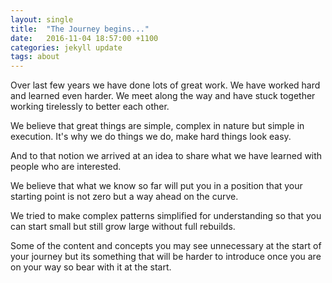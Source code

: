 ```yaml
---
layout: single
title:  "The Journey begins..."
date:   2016-11-04 18:57:00 +1100
categories: jekyll update
tags: about
---
```


Over last few years we have done lots of great work. We have worked hard and learned even harder. We meet along the way and have stuck together working tirelessly to better each other.

We believe that great things are simple, complex in nature but simple in execution. It's why we do things we do, make hard things look easy.

And to that notion we arrived at an idea to share what we have learned with people who are interested.

We believe that what we know so far will put you in a position that your starting point is not zero but a way ahead on the curve.

We tried to make complex patterns simplified for understanding so that you can start small but still grow large without full rebuilds.

Some of the content and concepts you may see unnecessary at the start of your journey but its something that will be harder to introduce once you are on your way so bear with it at the start.
